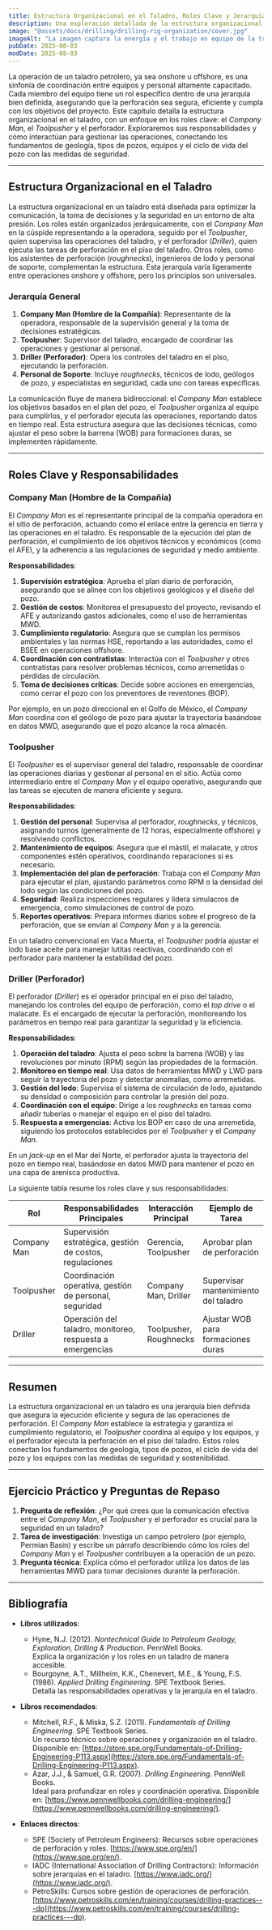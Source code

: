 ```yaml
---
title: Estructura Organizacional en el Taladro, Roles Clave y Jerarquía
description: Una exploración detallada de la estructura organizacional en un taladro de perforación, centrada en los roles clave como el Company Man, el Toolpusher y el perforador, junto con sus responsabilidades. Este capítulo conecta los fundamentos de los equipos de perforación con las operaciones prácticas y la seguridad en el sitio.
image: "@assets/docs/drilling/drilling-rig-organization/cover.jpg"
imageAlt: "La imagen captura la energía y el trabajo en equipo de la tripulación en la plataforma"
pubDate: 2025-08-03
modDate: 2025-08-03
---
```


La operación de un taladro petrolero, ya sea onshore u offshore, es una sinfonía de coordinación entre equipos y personal altamente capacitado. Cada miembro del equipo tiene un rol específico dentro de una jerarquía bien definida, asegurando que la perforación sea segura, eficiente y cumpla con los objetivos del proyecto. Este capítulo detalla la estructura organizacional en el taladro, con un enfoque en los roles clave: el *Company Man*, el *Toolpusher* y el perforador. Exploraremos sus responsabilidades y cómo interactúan para gestionar las operaciones, conectando los fundamentos de geología, tipos de pozos, equipos y el ciclo de vida del pozo con las medidas de seguridad.

---

## Estructura Organizacional en el Taladro

La estructura organizacional en un taladro está diseñada para optimizar la comunicación, la toma de decisiones y la seguridad en un entorno de alta presión. Los roles están organizados jerárquicamente, con el *Company Man* en la cúspide representando a la operadora, seguido por el *Toolpusher*, quien supervisa las operaciones del taladro, y el perforador (*Driller*), quien ejecuta las tareas de perforación en el piso del taladro. Otros roles, como los asistentes de perforación (*roughnecks*), ingenieros de lodo y personal de soporte, complementan la estructura. Esta jerarquía varía ligeramente entre operaciones onshore y offshore, pero los principios son universales.

### Jerarquía General

1. **Company Man (Hombre de la Compañía)**: Representante de la operadora, responsable de la supervisión general y la toma de decisiones estratégicas.
2. **Toolpusher**: Supervisor del taladro, encargado de coordinar las operaciones y gestionar al personal.
3. **Driller (Perforador)**: Opera los controles del taladro en el piso, ejecutando la perforación.
4. **Personal de Soporte**: Incluye *roughnecks*, técnicos de lodo, geólogos de pozo, y especialistas en seguridad, cada uno con tareas específicas.

La comunicación fluye de manera bidireccional: el *Company Man* establece los objetivos basados en el plan del pozo, el *Toolpusher* organiza al equipo para cumplirlos, y el perforador ejecuta las operaciones, reportando datos en tiempo real. Esta estructura asegura que las decisiones técnicas, como ajustar el peso sobre la barrena (WOB) para formaciones duras, se implementen rápidamente.

---

## Roles Clave y Responsabilidades

### Company Man (Hombre de la Compañía)

El *Company Man* es el representante principal de la compañía operadora en el sitio de perforación, actuando como el enlace entre la gerencia en tierra y las operaciones en el taladro. Es responsable de la ejecución del plan de perforación, el cumplimiento de los objetivos técnicos y económicos (como el AFE), y la adherencia a las regulaciones de seguridad y medio ambiente.

**Responsabilidades**:

1. **Supervisión estratégica**: Aprueba el plan diario de perforación, asegurando que se alinee con los objetivos geológicos y el diseño del pozo.
2. **Gestión de costos**: Monitorea el presupuesto del proyecto, revisando el AFE y autorizando gastos adicionales, como el uso de herramientas MWD.
3. **Cumplimiento regulatorio**: Asegura que se cumplan los permisos ambientales y las normas HSE, reportando a las autoridades, como el BSEE en operaciones offshore.
4. **Coordinación con contratistas**: Interactúa con el *Toolpusher* y otros contratistas para resolver problemas técnicos, como arremetidas o pérdidas de circulación.
5. **Toma de decisiones críticas**: Decide sobre acciones en emergencias, como cerrar el pozo con los preventores de reventones (BOP).

Por ejemplo, en un pozo direccional en el Golfo de México, el *Company Man* coordina con el geólogo de pozo para ajustar la trayectoria basándose en datos MWD, asegurando que el pozo alcance la roca almacén.

### Toolpusher

El *Toolpusher* es el supervisor general del taladro, responsable de coordinar las operaciones diarias y gestionar al personal en el sitio. Actúa como intermediario entre el *Company Man* y el equipo operativo, asegurando que las tareas se ejecuten de manera eficiente y segura.

**Responsabilidades**:

1. **Gestión del personal**: Supervisa al perforador, *roughnecks*, y técnicos, asignando turnos (generalmente de 12 horas, especialmente offshore) y resolviendo conflictos.
2. **Mantenimiento de equipos**: Asegura que el mástil, el malacate, y otros componentes estén operativos, coordinando reparaciones si es necesario.
3. **Implementación del plan de perforación**: Trabaja con el *Company Man* para ejecutar el plan, ajustando parámetros como RPM o la densidad del lodo según las condiciones del pozo.
4. **Seguridad**: Realiza inspecciones regulares y lidera simulacros de emergencia, como simulaciones de control de pozo.
5. **Reportes operativos**: Prepara informes diarios sobre el progreso de la perforación, que se envían al *Company Man* y a la gerencia.

En un taladro convencional en Vaca Muerta, el *Toolpusher* podría ajustar el lodo base aceite para manejar lutitas reactivas, coordinando con el perforador para mantener la estabilidad del pozo.

### Driller (Perforador)

El perforador (*Driller*) es el operador principal en el piso del taladro, manejando los controles del equipo de perforación, como el *top drive* o el malacate. Es el encargado de ejecutar la perforación, monitoreando los parámetros en tiempo real para garantizar la seguridad y la eficiencia.

**Responsabilidades**:

1. **Operación del taladro**: Ajusta el peso sobre la barrena (WOB) y las revoluciones por minuto (RPM) según las propiedades de la formación.
2. **Monitoreo en tiempo real**: Usa datos de herramientas MWD y LWD para seguir la trayectoria del pozo y detectar anomalías, como arremetidas.
3. **Gestión del lodo**: Supervisa el sistema de circulación de lodo, ajustando su densidad o composición para controlar la presión del pozo.
4. **Coordinación con el equipo**: Dirige a los *roughnecks* en tareas como añadir tuberías o manejar el equipo en el piso del taladro.
5. **Respuesta a emergencias**: Activa los BOP en caso de una arremetida, siguiendo los protocolos establecidos por el *Toolpusher* y el *Company Man*.

En un *jack-up* en el Mar del Norte, el perforador ajusta la trayectoria del pozo en tiempo real, basándose en datos MWD para mantener el pozo en una capa de arenisca productiva.

La siguiente tabla resume los roles clave y sus responsabilidades:

| **Rol**           | **Responsabilidades Principales**                         | **Interacción Principal**             | **Ejemplo de Tarea**                          |
|-------------------|---------------------------------------------------------|---------------------------------------|----------------------------------------------|
| Company Man       | Supervisión estratégica, gestión de costos, regulaciones | Gerencia, Toolpusher                  | Aprobar plan de perforación                  |
| Toolpusher        | Coordinación operativa, gestión de personal, seguridad   | Company Man, Driller                  | Supervisar mantenimiento del taladro          |
| Driller           | Operación del taladro, monitoreo, respuesta a emergencias | Toolpusher, Roughnecks                | Ajustar WOB para formaciones duras           |

---

## Resumen

La estructura organizacional en un taladro es una jerarquía bien definida que asegura la ejecución eficiente y segura de las operaciones de perforación. El *Company Man* establece la estrategia y garantiza el cumplimiento regulatorio, el *Toolpusher* coordina al equipo y los equipos, y el perforador ejecuta la perforación en el piso del taladro. Estos roles conectan los fundamentos de geología, tipos de pozos, el ciclo de vida del pozo y los equipos con las medidas de seguridad y sostenibilidad.

---

## Ejercicio Práctico y Preguntas de Repaso

1. **Pregunta de reflexión**: ¿Por qué crees que la comunicación efectiva entre el *Company Man*, el *Toolpusher* y el perforador es crucial para la seguridad en un taladro?
2. **Tarea de investigación**: Investiga un campo petrolero (por ejemplo, Permian Basin) y escribe un párrafo describiendo cómo los roles del *Company Man* y el *Toolpusher* contribuyen a la operación de un pozo.
3. **Pregunta técnica**: Explica cómo el perforador utiliza los datos de las herramientas MWD para tomar decisiones durante la perforación.

---

## Bibliografía

- **Libros utilizados**:
  - Hyne, N.J. (2012). *Nontechnical Guide to Petroleum Geology, Exploration, Drilling & Production*. PennWell Books.  
    Explica la organización y los roles en un taladro de manera accesible.
  - Bourgoyne, A.T., Millheim, K.K., Chenevert, M.E., & Young, F.S. (1986). *Applied Drilling Engineering*. SPE Textbook Series.  
    Detalla las responsabilidades operativas y la jerarquía en el taladro.

- **Libros recomendados**:
  - Mitchell, R.F., & Miska, S.Z. (2011). *Fundamentals of Drilling Engineering*. SPE Textbook Series.  
    Un recurso técnico sobre operaciones y organización en el taladro. Disponible en: [https://store.spe.org/Fundamentals-of-Drilling-Engineering-P113.aspx](https://store.spe.org/Fundamentals-of-Drilling-Engineering-P113.aspx).
  - Azar, J.J., & Samuel, G.R. (2007). *Drilling Engineering*. PennWell Books.  
    Ideal para profundizar en roles y coordinación operativa. Disponible en: [https://www.pennwellbooks.com/drilling-engineering/](https://www.pennwellbooks.com/drilling-engineering/).

- **Enlaces directos**:
  - SPE (Society of Petroleum Engineers): Recursos sobre operaciones de perforación y roles. [https://www.spe.org/en/](https://www.spe.org/en/).
  - IADC (International Association of Drilling Contractors): Información sobre jerarquías en el taladro. [https://www.iadc.org/](https://www.iadc.org/).
  - PetroSkills: Cursos sobre gestión de operaciones de perforación. [https://www.petroskills.com/en/training/courses/drilling-practices---dp](https://www.petroskills.com/en/training/courses/drilling-practices---dp).
